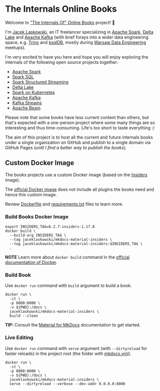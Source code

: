 # The Internals Online Books

Welcome to ["The Internals Of" Online Books](https://github.com/japila-books) project! 🤙

I'm [Jacek Laskowski](https://pl.linkedin.com/in/jaceklaskowski), an IT freelancer specializing in [Apache Spark](https://spark.apache.org/), [Delta Lake](https://delta.io/) and [Apache Kafka](https://kafka.apache.org/) (with brief forays into a wider data engineering space, e.g. [Trino](https://trino.io/) and [ksqlDB](https://ksqldb.io/), mostly during [Warsaw Data Engineering](https://www.meetup.com/Warsaw-Data-Engineering/) meetups).

I'm very excited to have you here and hope you will enjoy exploring the internals of the following open source projects together:

* [Apache Spark](https://books.japila.pl/apache-spark-internals)
* [Spark SQL](https://jaceklaskowski.github.io/mastering-spark-sql-book/)
* [Spark Structured Streaming](https://jaceklaskowski.github.io/spark-structured-streaming-book/)
* [Delta Lake](https://books.japila.pl/delta-lake-internals)
* [Spark on Kubernetes](https://jaceklaskowski.github.io/spark-kubernetes-book/)
* [Apache Kafka](https://jaceklaskowski.gitbooks.io/apache-kafka/content/)
* [Kafka Streams](https://jaceklaskowski.gitbooks.io/mastering-kafka-streams/content/)
* [Apache Beam](https://books.japila.pl/apache-beam-internals)

Please note that some books have less current content than others, but that's expected with a one-person project where some many things are so interesting and thus time-consuming. Life's too short to taste everything :/

The aim of this project is to host all the current and future internals books under a single organization on GitHub and publish to a single domain via GitHub Pages (_until I find a better way to publish the books_).

## Custom Docker Image

The books projects use a custom Docker image (based on the [Insiders](https://squidfunk.github.io/mkdocs-material/insiders/) image).

The [official Docker image](https://squidfunk.github.io/mkdocs-material/getting-started/#with-docker-recommended) does not include all plugins the books need and hence this custom image.

Review [Dockerfile](Dockerfile) and [requirements.txt](requirements.txt) files to learn more.

### Build Books Docker Image

```shell
export INSIDERS_TAG=6.2.7-insiders-1.17.0
docker build \
  --build-arg INSIDERS_TAG \
  --tag jaceklaskowski/mkdocs-material-insiders \
  --tag jaceklaskowski/mkdocs-material-insiders:$INSIDERS_TAG \
  .
```

**NOTE** Learn more about `docker build` command in the [official documentation of Docker](https://docs.docker.com/engine/reference/commandline/build/).

### Build Book

Use `docker run` command with `build` argument to build a book.

```shell
docker run \
  -it \
  -p 8000:8000 \
  -v ${PWD}:/docs \
  jaceklaskowski/mkdocs-material-insiders \
  build --clean
```

**TIP:** Consult the [Material for MkDocs](https://squidfunk.github.io/mkdocs-material/creating-your-site/) documentation to get started.

### Live Editing

Use `docker run` command with `serve` argument (with `--dirtyreload` for faster reloads) in the project root (the folder with [mkdocs.yml](mkdocs.yml)).

```shell
docker run \
  -it \
  -p 8000:8000 \
  -v ${PWD}:/docs \
  jaceklaskowski/mkdocs-material-insiders \
  serve --dirtyreload --verbose --dev-addr 0.0.0.0:8000
```
